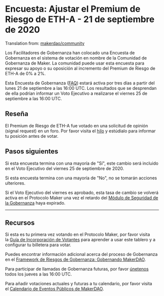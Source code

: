 # Encuesta: Ajustar el Premium de Riesgo de ETH-A - 21 de septiembre de 2020

Translation from:
[makerdao/community](https://github.com/makerdao/community/blob/master/governance/polls/Adjust%20the%20ETH-A%20Risk%20Premium%20-%20September%2021%2C%202020.md)

Los Facilitadores de Gobernanza han colocado una Encuesta de Gobernanza en el sistema de votación en nombre de la Comunidad de Gobernanza de Maker. La comunidad puede usar esta encuesta para expresar su apoyo o su oposición al incremento del Premium de Riesgo de ETH-A de 0% a 2%.

Esta Encuesta de Gobernanza ([FAQ](https://community-development.makerdao.com/makerdao-scd-faqs/scd-faqs/governance)) estará activa por tres días a partir del lunes 21 de septiembre a las 16:00 UTC. Los resultados que se desprendan de ella podrían informar un Voto Ejecutivo a realizarse el viernes 25 de septiembre a las 16:00 UTC.

## **Reseña**

El Premium de Riesgo de ETH-A fue votado en una solicitud de opinión (signal request) en un foro. Por favor visita el [hilo](https://forum.makerdao.com/t/signal-request-increase-eth-a-risk-premium-september-2020/4042) y estúdialo para informar tu posición antes de votar.

## Pasos siguientes

Si esta encuesta termina con una mayoría de "Sí", este cambio será incluido en el Voto Ejecutivo del viernes 25 de septiembre de 2020.

Si esta encuesta termina con una mayoría de "No", no se tomarán acciones ulteriores.

Si el Voto Ejecutivo del viernes es aprobado, esta tasa de cambio se volverá activa en el Protocolo Maker una vez el retardo del [Módulo de Seguridad de la Gobernanza](https://forum.makerdao.com/tag/govsec-module) haya expirado.

---

## **Recursos**

Si esta es tu primera vez votando en el Protocolo Maker, por favor visita la [Guía de Incorporación de Votantes](https://community-development.makerdao.com/onboarding/voter-onboarding) para aprender a usar este tablero y a configurar tu billetera para votar.

Puedes encontrar información adicional acerca del proceso de Gobernanza en el [Framework de Riesgos de Gobernanza: Gobernando MakerDAO](https://community-development.makerdao.com/governance/governance-risk-framework).

Para participar de llamadas de Gobernanza futuras, por favor [únetenos](https://community-development.makerdao.com/governance/governance-and-risk-meetings) todos los jueves a las 16:00 UTC.

Para añadir votaciones actuales y futuras a tu calendario, por favor visita el [Calendario de Eventos Públicos de MakerDAO](https://calendar.google.com/calendar/embed?src=makerdao.com_3efhm2ghipksegl009ktniomdk%40group.calendar.google.com&ctz=America%2FLos_Angeles).
